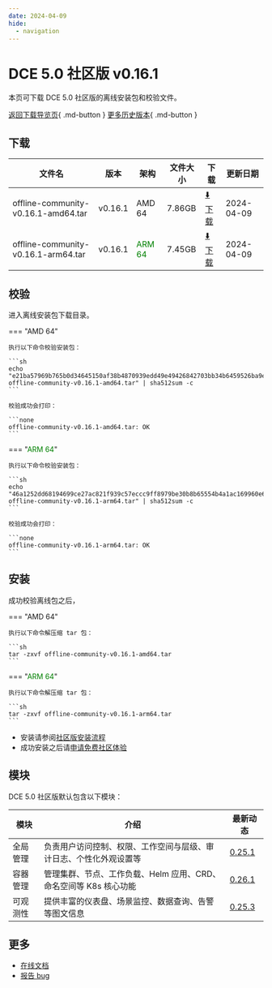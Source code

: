 ```yaml
---
date: 2024-04-09
hide:
  - navigation
---
```


# DCE 5.0 社区版 v0.16.1

本页可下载 DCE 5.0 社区版的离线安装包和校验文件。

[返回下载导览页](../index.md){ .md-button } [更多历史版本](./dce5-installer-history.md){ .md-button }

## 下载

| 文件名                      | 版本    | 架构 | 文件大小 | 下载         | 更新日期  |
| -------------------------- | ------- | --- | ------- | ---------- | -------- |
| offline-community-v0.16.1-amd64.tar | v0.16.1 | AMD 64 | 7.86GB | [:arrow_down: 下载](https://qiniu-download-public.daocloud.io/DaoCloud_Enterprise/dce5/offline-community-v0.16.1-amd64.tar) | 2024-04-09 |
| offline-community-v0.16.1-arm64.tar | v0.16.1 | <font color="green">ARM 64</font> | 7.45GB | [:arrow_down: 下载](https://qiniu-download-public.daocloud.io/DaoCloud_Enterprise/dce5/offline-community-v0.16.1-arm64.tar) | 2024-04-09 |

## 校验

进入离线安装包下载目录。

=== "AMD 64"

    执行以下命令校验安装包：

    ```sh
    echo "e21ba57969b765b0d34645150af38b4870939edd49e49426842703bb34b6459526ba9e472242a0604a8d882f5c341cd5a725268ced9c9941f8aaad7d187dfe8c  offline-community-v0.16.1-amd64.tar" | sha512sum -c
    ```

    校验成功会打印：

    ```none
    offline-community-v0.16.1-amd64.tar: OK
    ```

=== "<font color="green">ARM 64</font>"

    执行以下命令校验安装包：

    ```sh
    echo "46a1252dd68194699ce27ac821f939c57eccc9ff8979be30b8b65554b4a1ac169960e6493bfebf5f523d059622d7ce4a5388763295383cc7fde36113ee76b87b  offline-community-v0.16.1-arm64.tar" | sha512sum -c
    ```

    校验成功会打印：

    ```none
    offline-community-v0.16.1-arm64.tar: OK
    ```

## 安装

成功校验离线包之后，

=== "AMD 64"

    执行以下命令解压缩 tar 包：

    ```sh
    tar -zxvf offline-community-v0.16.1-amd64.tar
    ```

=== "<font color="green">ARM 64</font>"

    执行以下命令解压缩 tar 包：

    ```sh
    tar -zxvf offline-community-v0.16.1-arm64.tar
    ```

- 安装请参阅[社区版安装流程](../../install/community/k8s/online.md#_2)
- 成功安装之后请[申请免费社区体验](../../dce/license0.md)

## 模块

DCE 5.0 社区版默认包含以下模块：

| 模块     | 介绍            | 最新动态         |
| -------- | -------------- | -------------- |
| 全局管理 | 负责用户访问控制、权限、工作空间与层级、审计日志、个性化外观设置等      | [0.25.1](../../ghippo/intro/release-notes.md#v0251) |
| 容器管理 | 管理集群、节点、工作负载、Helm 应用、CRD、命名空间等 K8s 核心功能 | [0.26.1](../../kpanda/intro/release-notes.md#v0261) |
| 可观测性 | 提供丰富的仪表盘、场景监控、数据查询、告警等图文信息              | [0.25.3](../../insight/intro/release-notes.md#v0250)  |

## 更多

- [在线文档](../../dce/index.md)
- [报告 bug](https://github.com/DaoCloud/DaoCloud-docs/issues)
